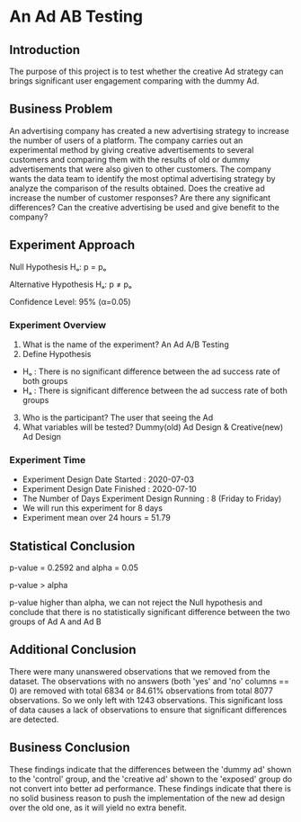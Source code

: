 # An Ad AB Testing
## Introduction
The purpose of this project is to test whether the creative Ad strategy can brings significant user engagement comparing with the dummy Ad.

## Business Problem
An advertising company has created a new advertising strategy to increase the number of users of a platform. The company carries out an experimental method by giving creative advertisements to several customers and comparing them with the results of old or dummy advertisements that were also given to other customers. The company wants the data team to identify the most optimal advertising strategy by analyze the comparison of the results obtained. Does the creative ad increase the number of customer responses? Are there any significant differences? Can the creative advertising be used and give benefit to the company?

## Experiment Approach
Null Hypothesis Hₒ: p = pₒ

Alternative Hypothesis Hₐ: p ≠ pₒ

Confidence Level: 95% (α=0.05)

### Experiment Overview
1. What is the name of the experiment? An Ad A/B Testing
2. Define Hypothesis
- Hₒ : There is no significant difference between the ad success rate of both groups
- Hₐ : There is significant difference between the ad success rate of both groups
3. Who is the participant? The user that seeing the Ad
4. What variables will be tested? Dummy(old) Ad Design & Creative(new) Ad Design

### Experiment Time
- Experiment Design Date Started : 2020-07-03
- Experiment Design Date Finished : 2020-07-10
- The Number of Days Experiment Design Running : 8 (Friday to Friday)
- We will run this experiment for 8 days
- Experiment mean over 24 hours = 51.79

## Statistical Conclusion
p-value = 0.2592 and alpha = 0.05

p-value > alpha

p-value higher than alpha, we can not reject the Null hypothesis and conclude that there is no statistically significant difference between the two groups of Ad A and Ad B

## Additional Conclusion
There were many unanswered observations that we removed from the dataset. The observations with no answers (both 'yes' and 'no' columns == 0) are removed with total 6834 or 84.61% observations from total 8077 observations. So we only left with 1243 observations. This significant loss of data causes a lack of observations to ensure that significant differences are detected.

## Business Conclusion
These findings indicate that the differences between the 'dummy ad' shown to the 'control' group, and the 'creative ad' shown to the 'exposed' group do not convert into better ad performance. These findings indicate that there is no solid business reason to push the implementation of the new ad design over the old one, as it will yield no extra benefit.
